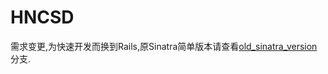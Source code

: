 HNCSD
===

需求变更,为快速开发而换到Rails,原Sinatra简单版本请查看[old_sinatra_version](https://github.com/mangege/hncsd/tree/old_sinatra_version)分支.

